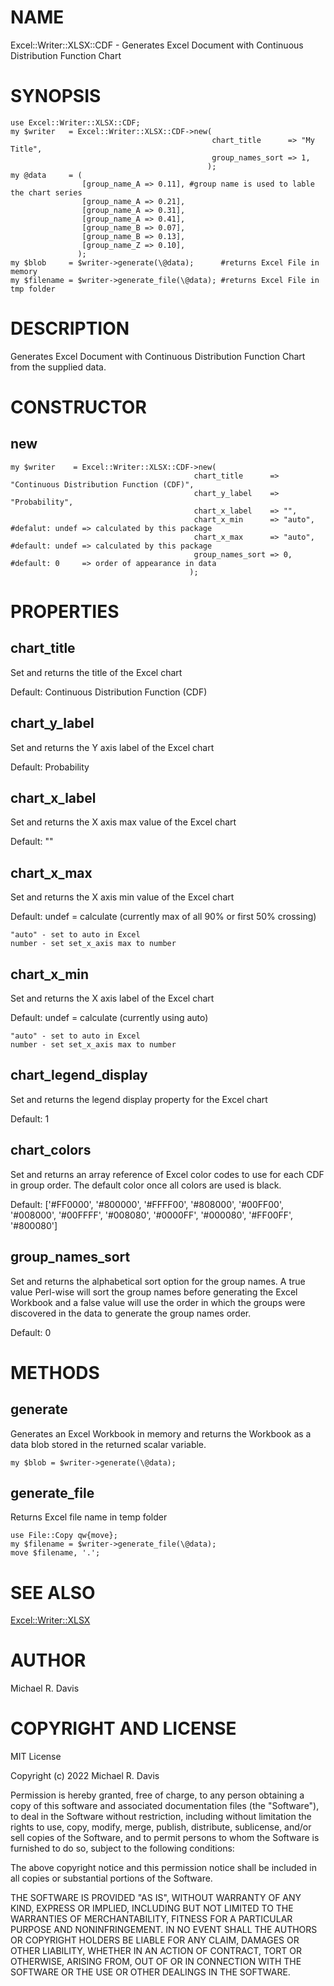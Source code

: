# NAME

Excel::Writer::XLSX::CDF - Generates Excel Document with Continuous Distribution Function Chart

# SYNOPSIS

    use Excel::Writer::XLSX::CDF;
    my $writer   = Excel::Writer::XLSX::CDF->new(
                                                 chart_title      => "My Title",
                                                 group_names_sort => 1,
                                                );
    my @data     = (
                    [group_name_A => 0.11], #group name is used to lable the chart series
                    [group_name_A => 0.21],
                    [group_name_A => 0.31],
                    [group_name_A => 0.41],
                    [group_name_B => 0.07],
                    [group_name_B => 0.13],
                    [group_name_Z => 0.10],
                   );
    my $blob     = $writer->generate(\@data);      #returns Excel File in memory
    my $filename = $writer->generate_file(\@data); #returns Excel File in tmp folder

# DESCRIPTION

Generates Excel Document with Continuous Distribution Function Chart from the supplied data.

# CONSTRUCTOR

## new

    my $writer    = Excel::Writer::XLSX::CDF->new(
                                             chart_title      => "Continuous Distribution Function (CDF)",
                                             chart_y_label    => "Probability",
                                             chart_x_label    => "",
                                             chart_x_min      => "auto", #defalut: undef => calculated by this package
                                             chart_x_max      => "auto", #default: undef => calculated by this package
                                             group_names_sort => 0,      #default: 0     => order of appearance in data
                                            );

# PROPERTIES

## chart\_title

Set and returns the title of the Excel chart

Default: Continuous Distribution Function (CDF)

## chart\_y\_label

Set and returns the Y axis label of the Excel chart

Default: Probability

## chart\_x\_label

Set and returns the X axis max value of the Excel chart

Default: ""

## chart\_x\_max

Set and returns the X axis min value of the Excel chart

Default: undef = calculate (currently max of all 90% or first 50% crossing)

    "auto" - set to auto in Excel
    number - set set_x_axis max to number

## chart\_x\_min

Set and returns the X axis label of the Excel chart

Default: undef = calculate (currently using auto)

    "auto" - set to auto in Excel
    number - set set_x_axis max to number

## chart\_legend\_display

Set and returns the legend display property for the Excel chart

Default: 1

## chart\_colors

Set and returns an array reference of Excel color codes to use for each CDF in group order.  The default color once all colors are used is black.

Default: \['#FF0000', '#800000', '#FFFF00', '#808000', '#00FF00', '#008000', '#00FFFF', '#008080', '#0000FF', '#000080', '#FF00FF', '#800080'\]

## group\_names\_sort

Set and returns the alphabetical sort option for the group names.  A true value Perl-wise will sort the group names before generating the Excel Workbook and a false value will use the order in which the groups were discovered in the data to generate the group names order.

Default: 0

# METHODS

## generate

Generates an Excel Workbook in memory and returns the Workbook as a data blob stored in the returned scalar variable.

    my $blob = $writer->generate(\@data);

## generate\_file

Returns Excel file name in temp folder

    use File::Copy qw{move};
    my $filename = $writer->generate_file(\@data);
    move $filename, '.';

# SEE ALSO

[Excel::Writer::XLSX](https://metacpan.org/pod/Excel::Writer::XLSX)

# AUTHOR

Michael R. Davis

# COPYRIGHT AND LICENSE

MIT License

Copyright (c) 2022 Michael R. Davis

Permission is hereby granted, free of charge, to any person obtaining a copy
of this software and associated documentation files (the "Software"), to deal
in the Software without restriction, including without limitation the rights
to use, copy, modify, merge, publish, distribute, sublicense, and/or sell
copies of the Software, and to permit persons to whom the Software is
furnished to do so, subject to the following conditions:

The above copyright notice and this permission notice shall be included in all
copies or substantial portions of the Software.

THE SOFTWARE IS PROVIDED "AS IS", WITHOUT WARRANTY OF ANY KIND, EXPRESS OR
IMPLIED, INCLUDING BUT NOT LIMITED TO THE WARRANTIES OF MERCHANTABILITY,
FITNESS FOR A PARTICULAR PURPOSE AND NONINFRINGEMENT. IN NO EVENT SHALL THE
AUTHORS OR COPYRIGHT HOLDERS BE LIABLE FOR ANY CLAIM, DAMAGES OR OTHER
LIABILITY, WHETHER IN AN ACTION OF CONTRACT, TORT OR OTHERWISE, ARISING FROM,
OUT OF OR IN CONNECTION WITH THE SOFTWARE OR THE USE OR OTHER DEALINGS IN THE
SOFTWARE.
